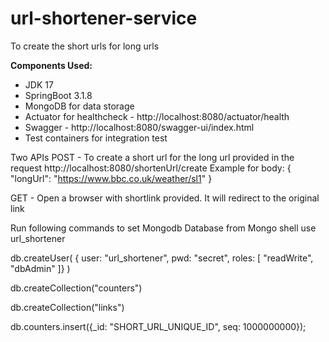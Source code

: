# url-shortener-service
To create the short urls for long urls

**Components Used:**
* JDK 17
* SpringBoot 3.1.8
* MongoDB for data storage
* Actuator for healthcheck - http://localhost:8080/actuator/health
* Swagger - http://localhost:8080/swagger-ui/index.html
* Test containers for integration test

Two APIs
POST - To create a short url for the long url provided in the request
http://localhost:8080/shortenUrl/create
Example for body:
{
"longUrl": "https://www.bbc.co.uk/weather/sl1"
}

GET - Open a browser with shortlink provided. It will redirect to the original link 

Run following commands to set Mongodb Database from Mongo shell
use url_shortener

db.createUser( { user: "url_shortener", pwd: "secret", roles: [ "readWrite", "dbAdmin" ]} )

db.createCollection("counters")

db.createCollection("links")

db.counters.insert({_id: "SHORT_URL_UNIQUE_ID", seq: 1000000000});

